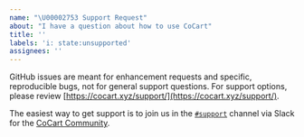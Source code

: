 ```yaml
---
name: "\U00002753 Support Request"
about: "I have a question about how to use CoCart"
title: ''
labels: 'i: state:unsupported'
assignees: ''
---
```


GitHub issues are meant for enhancement requests and specific, reproducible bugs, not for general support questions. For support options, please review [https://cocart.xyz/support/](https://cocart.xyz/support/).

The easiest way to get support is to join us in the [`#support`](https://cocart.slack.com/messages/CMGGJP03U) channel via Slack for the [CoCart Community](https://cocart.xyz/community/).
